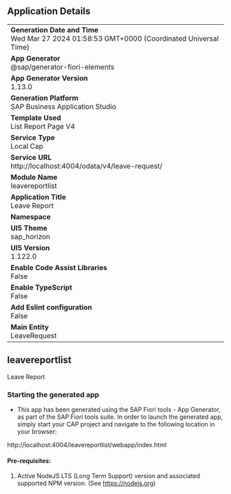 ## Application Details
|               |
| ------------- |
|**Generation Date and Time**<br>Wed Mar 27 2024 01:58:53 GMT+0000 (Coordinated Universal Time)|
|**App Generator**<br>@sap/generator-fiori-elements|
|**App Generator Version**<br>1.13.0|
|**Generation Platform**<br>SAP Business Application Studio|
|**Template Used**<br>List Report Page V4|
|**Service Type**<br>Local Cap|
|**Service URL**<br>http://localhost:4004/odata/v4/leave-request/
|**Module Name**<br>leavereportlist|
|**Application Title**<br>Leave Report|
|**Namespace**<br>|
|**UI5 Theme**<br>sap_horizon|
|**UI5 Version**<br>1.122.0|
|**Enable Code Assist Libraries**<br>False|
|**Enable TypeScript**<br>False|
|**Add Eslint configuration**<br>False|
|**Main Entity**<br>LeaveRequest|

## leavereportlist

Leave Report

### Starting the generated app

-   This app has been generated using the SAP Fiori tools - App Generator, as part of the SAP Fiori tools suite.  In order to launch the generated app, simply start your CAP project and navigate to the following location in your browser:

http://localhost:4004/leavereportlist/webapp/index.html

#### Pre-requisites:

1. Active NodeJS LTS (Long Term Support) version and associated supported NPM version.  (See https://nodejs.org)


